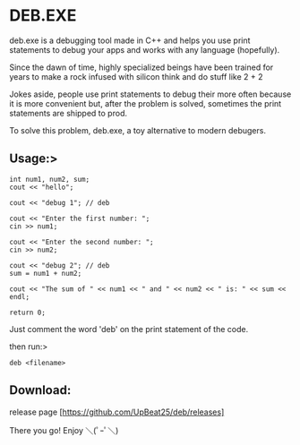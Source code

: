 # DEB.EXE
deb.exe is a debugging tool made in C++ and helps you use print statements to debug your apps and works with any language (hopefully).

Since the dawn of time, highly specialized beings have been trained for years to make a rock infused with silicon think and do stuff like 2 + 2

Jokes aside, people use print statements to debug their more often because it is more convenient but, after the problem is solved, sometimes the print statements are shipped to prod.

To solve this problem, deb.exe, a toy alternative to modern debugers.

## Usage:> 

    int num1, num2, sum;
    cout << "hello";

    cout << "debug 1"; // deb

    cout << "Enter the first number: ";
    cin >> num1;

    cout << "Enter the second number: ";
    cin >> num2;

    cout << "debug 2"; // deb
    sum = num1 + num2;

    cout << "The sum of " << num1 << " and " << num2 << " is: " << sum << endl;

    return 0;

Just comment the word 'deb' on the print statement of the code.

then run:>

    deb <filename>

## Download:

release page [https://github.com/UpBeat25/deb/releases]


There you go!
Enjoy ＼(ﾟｰﾟ＼)
